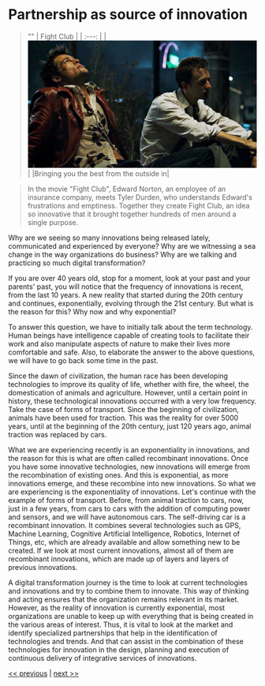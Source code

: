 # Partnership as source of innovation

>""
| Fight Club |
| :---: |
|![](../../images/partnership_as_source_of_innovation.png)|
|Bringing you the best from the outside in|

>In the movie "Fight Club", Edward Norton, an employee of an insurance company, meets Tyler Durden, who understands Edward's frustrations and emptiness. Together they create Fight Club, an idea so innovative that it brought together hundreds of men around a single purpose.

Why are we seeing so many innovations being released lately, communicated and experienced by everyone? Why are we witnessing a sea change in the way organizations do business? Why are we talking and practicing so much digital transformation?

If you are over 40 years old, stop for a moment, look at your past and your parents' past, you will notice that the frequency of innovations is recent, from the last 10 years. A new reality that started during the 20th century and continues, exponentially, evolving through the 21st century. But what is the reason for this? Why now and why exponential?

To answer this question, we have to initially talk about the term technology. Human beings have intelligence capable of creating tools to facilitate their work and also manipulate aspects of nature to make their lives more comfortable and safe. Also, to elaborate the answer to the above questions, we will have to go back some time in the past.

Since the dawn of civilization, the human race has been developing technologies to improve its quality of life, whether with fire, the wheel, the domestication of animals and agriculture. However, until a certain point in history, these technological innovations occurred with a very low frequency. Take the case of forms of transport. Since the beginning of civilization, animals have been used for traction. This was the reality for over 5000 years, until at the beginning of the 20th century, just 120 years ago, animal traction was replaced by cars.

What we are experiencing recently is an exponentiality in innovations, and the reason for this is what are often called recombinant innovations. Once you have some innovative technologies, new innovations will emerge from the recombination of existing ones. And this is exponential, as more innovations emerge, and these recombine into new innovations. So what we are experiencing is the exponentiality of innovations. Let's continue with the example of forms of transport. Before, from animal traction to cars, now, just in a few years, from cars to cars with the addition of computing power and sensors, and we will have autonomous cars. The self-driving car is a recombinant innovation. It combines several technologies such as GPS, Machine Learning, Cognitive Artificial Intelligence, Robotics, Internet of Things, etc, which are already available and allow something new to be created. If we look at most current innovations, almost all of them are recombinant innovations, which are made up of layers and layers of previous innovations.

A digital transformation journey is the time to look at current technologies and innovations and try to combine them to innovate. This way of thinking and acting ensures that the organization remains relevant in its market. However, as the reality of innovation is currently exponential, most organizations are unable to keep up with everything that is being created in the various areas of interest. Thus, it is vital to look at the market and identify specialized partnerships that help in the identification of technologies and trends. And that can assist in the combination of these technologies for innovation in the design, planning and execution of continuous delivery of integrative services of innovations.

[<< previous](0-partnerships_to_augment_powers.md) | [next >>](2-assembling_your_value_chain.md)
